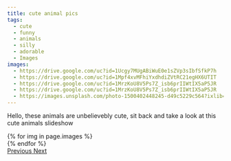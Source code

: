 ```yaml
---
title: cute animal pics
tags:
  - cute
  - funny
  - animals
  - silly
  - adorable
  - Images
images:
  - https://drive.google.com/uc?id=1Ucgy7MUgABiWuE0e1sZVp3sIbfSfkP7h
  - https://drive.google.com/uc?id=1Mpf4xvMFhiYxdhdiZVtRC21egHX6UTIT
  - https://drive.google.com/uc?id=1MrzKoU8V5Ps7Z_isb6prIIWtIX5aP5JR 
  - https://drive.google.com/uc?id=1MrzKoU8V5Ps7Z_isb6prIIWtIX5aP5JR
  - https://images.unsplash.com/photo-1500402448245-d49c5229c564?ixlib=rb-0.3.5&ixid=eyJhcHBfaWQiOjEyMDd9&s=f19c590b253f803a7f9b643c59017160&auto=format&fit=crop&w=1650&q=80
---
```


Hello, these animals are unbelievebly cute, sit back and take a look at this cute animals slideshow

<div id="carouselExampleControls" class="carousel slide mb-4" data-ride="carousel">
    <div class="carousel-inner">
        {% for img in page.images %}
            <div class="carousel-item {% if forloop.first %}active{% endif %}">
                <img src="{{ img }}" class="d-block w-100" alt="">
            </div>
        {% endfor %}
    </div>
    <a class="carousel-control-prev" href="#carouselExampleControls" role="button" data-slide="prev">
        <span class="carousel-control-prev-icon" aria-hidden="true"></span>
        <span class="sr-only">Previous</span>
    </a>
    <a class="carousel-control-next" href="#carouselExampleControls" role="button" data-slide="next">
        <span class="carousel-control-next-icon" aria-hidden="true"></span>
        <span class="sr-only">Next</span>
    </a>
</div>


